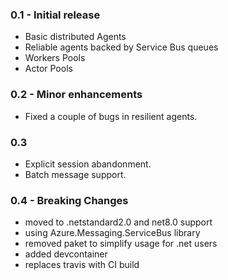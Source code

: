 ### 0.1 - Initial release
* Basic distributed Agents
* Reliable agents backed by Service Bus queues
* Workers Pools
* Actor Pools

### 0.2 - Minor enhancements
* Fixed a couple of bugs in resilient agents.

### 0.3
* Explicit session abandonment.
* Batch message support.

### 0.4 - Breaking Changes
* moved to .netstandard2.0 and net8.0 support
* using Azure.Messaging.ServiceBus library
* removed paket to simplify usage for .net users
* added devcontainer
* replaces travis with CI build